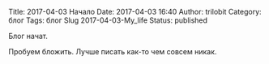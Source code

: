 ﻿Title: 2017-04-03 Начало
Date: 2017-04-03 16:40
Author: trilobit
Category: блог
Tags: блог
Slug 2017-04-03-My_life
Status: published

Блог начат. 

Пробуем бложить. Лучше писать как-то чем совсем никак.
